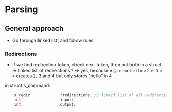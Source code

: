 # Parsing
## General approach
- Go through linked list, and follow rules:

### Redirections
- if we find redirection token, check next token, then put both in a struct
=> linked list of redirections ? => yes, because e.g. `echo hello >2 > 3 > 4` creates 2, 3 and 4 but only stores "hello" in 4

in struct s_command:
```c
	s_redir				*redirections; // linked list of all redirections
	int					input;
	int					output;
```

